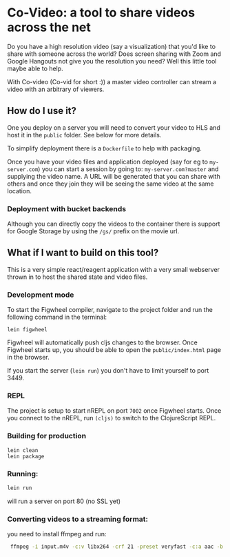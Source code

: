 # Co-Video: a tool to share videos across the net 
Do you have a high resolution video (say a visualization) that you'd like to share with someone across the world? Does screen sharing with Zoom and Google Hangouts not give you the resolution you need? Well this little tool maybe able to help. 

With Co-video (Co-vid for short :)) a master video controller can stream a video with an arbitrary of viewers. 

## How do I use it? 
One you deploy on a server you will need to convert your video to HLS and host it in the `public` folder. See below for more details. 

To simplify deployment there is a `Dockerfile` to help with packaging.  

Once you have your video files and application deployed (say for eg to `my-server.com`) you can start a session by going to: 
`my-server.com?master`
and supplying the video name. A URL will be generated that you can share with others and once they join they will be seeing the same video at the same location. 

### Deployment with bucket backends 
Although you can directly copy the videos to the container there is support for Google Storage by using the `/gs/` prefix on the movie url.  

## What if I want to build on this tool? 
This is a very simple react/reagent application with a very small webserver thrown in to host the shared state and video files.  

### Development mode
To start the Figwheel compiler, navigate to the project folder and run the following command in the terminal:

```
lein figwheel
```

Figwheel will automatically push cljs changes to the browser.
Once Figwheel starts up, you should be able to open the `public/index.html` page in the browser.

If you start the server (`lein run`) you don't have to limit yourself to port 3449. 
### REPL

The project is setup to start nREPL on port `7002` once Figwheel starts.
Once you connect to the nREPL, run `(cljs)` to switch to the ClojureScript REPL.

### Building for production

```
lein clean
lein package
```

### Running: 
```bash
lein run 
```
will run a server on port 80 (no SSL yet)

### Converting videos to a streaming format: 
you need to install ffmpeg and run: 
```bash 
 ffmpeg -i input.m4v -c:v libx264 -crf 21 -preset veryfast -c:a aac -b:a 128k -ac 2 -f hls -hls_time 12 -hls_playlist_type event output.m3u8
``` 
